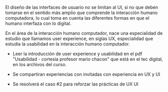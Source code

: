El diseño de las interfaces de usuario no se limitan al UI, si no que deben tomarse en el sentido más amplio que comprende la interacción humano computadora, lo cual toma en cuenta las diferentes formas en que el humano interfaza con lo digital. 

En el área de la interacción humano computador, nace una especialidad de estudio que llamamos user experience, en siglas UX, especialidad que estudia la usabilidad en la interacción humano computador.

- Leer la introducción de user experience y usabilidad en el pdf "Usabilidad - cortesía profesor mario chacon" que está en el tec digital, en los archivos del curso. 

- Se compartiran experiencias con invitadas con experiencia en UX y UI

- Se resolverá el caso #2 para reforzar las prácticas de UX UI 